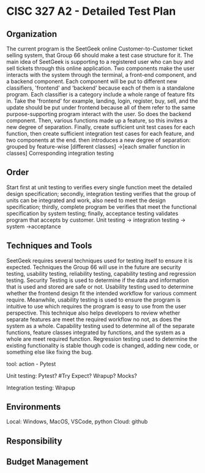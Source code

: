 # CISC 327 A2 - Detailed Test Plan

## Organization 

The current program is the SeetGeek online Customer-to-Customer ticket selling system, that Group 66 should make a test case structure for it. The main idea of SeetGeek is supporting to a registered user who can buy and sell tickets through this online application. Two components make the user interacts with the system through the terminal, a front-end component, and a backend component. Each component will be put to different new classifiers, 'frontend' and ‘backend' because each of them is a standalone program. Each classifier is a category include a whole range of feature fits in. Take the 'frontend' for example, landing, login, register, buy, sell, and the update should be put under frontend because all of them refer to the same purpose-supporting program interact with the user. So does the backend component. Then, various functions made up a feature, so this invites a new degree of separation. Finally, create sufficient unit test cases for each function, then create sufficient integration test cases for each feature, and two components at the end.
then introduces a new degree of separation: grouped by feature-wise [different classes] ->[each smaller function in classes]
Corresponding integration testing

## Order

Start first at unit testing to verifies every single function meet the detailed design specification; secondly, integration testing verifies that the group of units can be integrated and work, also need to meet the design specification; thirdly, complete program be verifies that meet the functional specification by system testing; finally, acceptance testing validates program that accepts by customer. 
Unit testing -> integration testing -> system ->acceptance

## Techniques and Tools

SeetGeek requires several techniques used for testing itself to ensure it is expected. Techniques the Group 66 will use in the future are security testing, usability testing, reliability testing, capability testing and regression testing. Security Testing is used to determine if the data and information that is used and stored are safe or not. Usability testing used to determine whether the frontend design fit the intended workflow for various comment require. Meanwhile, usability testing is used to ensure the program is intuitive to use which requires the program is easy to use from the user perspective. This technique also helps developers to review whether separate features are meet the required workflow no not, as does the system as a whole. Capability testing used to determine all of the separate functions, feature classes integrated by functions, and the system as a whole are meet required function. Regression testing used to determine the existing functionality is stable though code is changed, adding new code, or something else like fixing the bug.


tool: action - Pytest

Unit testing: Pytest? #Try Expect? Wrapup? Mocks?

Integration testing: Wrapup 


## Environments

Local: Windows, MacOS, VSCode, python
Cloud: github


## Responsibility



## Budget Management

